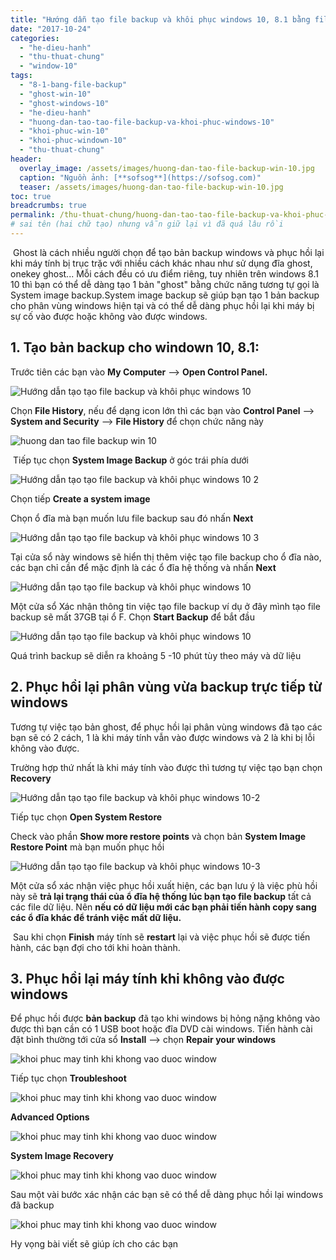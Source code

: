 ```yaml
---
title: "Hướng dẫn tạo file backup và khôi phục windows 10, 8.1 bằng file backup"
date: "2017-10-24"
categories: 
  - "he-dieu-hanh"
  - "thu-thuat-chung"
  - "window-10"
tags: 
  - "8-1-bang-file-backup"
  - "ghost-win-10"
  - "ghost-windows-10"
  - "he-dieu-hanh"
  - "huong-dan-tao-tao-file-backup-va-khoi-phuc-windows-10"
  - "khoi-phuc-win-10"
  - "khoi-phuc-windown-10"
  - "thu-thuat-chung"
header:
  overlay_image: /assets/images/huong-dan-tao-file-backup-win-10.jpg
  caption: "Nguồn ảnh: [**sofsog**](https://sofsog.com)" 
  teaser: /assets/images/huong-dan-tao-file-backup-win-10.jpg
toc: true
breadcrumbs: true
permalink: /thu-thuat-chung/huong-dan-tao-tao-file-backup-va-khoi-phuc-windows-10-8-1-bang-file-backup 
# sai tên (hai chữ tạo) nhưng vẫn giữ lại vì đã quá lâu rồi
---
```


 Ghost là cách nhiều người chọn để tạo bản backup windows và phục hồi lại khi máy tính bị trục trặc với nhiều cách khác nhau như sử dụng đĩa ghost, onekey ghost... Mỗi cách đều có ưu điểm riêng, tuy nhiên trên windows 8.1 10 thì bạn có thể dễ dàng tạo 1 bản "ghost" bằng chức năng tương tự gọi là System image backup.System image backup sẽ giúp bạn tạo 1 bản backup cho phân vùng windows hiện tại và có thể dễ dàng phục hồi lại khi máy bị sự cố vào được hoặc không vào được windows.

## **1\. Tạo bản backup cho windown 10, 8.1:**

Trước tiên các bạn vào **My Computer** --> **Open Control Panel.**

![Hướng dẫn tạo tạo file backup và khôi phục windows 10](/assets/images/Hướng-dẫn-tạo-tạo-file-backup-và-khôi-phục-windows-10.jpg)

Chọn **File History**, nếu để dạng icon lớn thì các bạn vào **Control Panel** --> **System and Security** --> **File History** để chọn chức năng này

![huong dan tao file backup win 10](/assets/images/huong-dan-tao-file-backup-win-10.jpg)

 Tiếp tục chọn **System Image Backup** ở góc trái phía dưới

![Hướng dẫn tạo tạo file backup và khôi phục windows 10 2](/assets/images/Hướng-dẫn-tạo-tạo-file-backup-và-khôi-phục-windows-10-2.jpg)

Chọn tiếp **Create a system image**

Chọn ổ đĩa mà bạn muốn lưu file backup sau đó nhấn **Next**

![Hướng dẫn tạo tạo file backup và khôi phục windows 10 3](/assets/images/Hướng-dẫn-tạo-tạo-file-backup-và-khôi-phục-windows-10-3.jpg)

Tại cửa sổ này windows sẽ hiển thị thêm việc tạo file backup cho ổ đĩa nào, các bạn chỉ cần để mặc định là các ổ đĩa hệ thống và nhấn **Next**

![Hướng dẫn tạo tạo file backup và khôi phục windows 10](/assets/images/Hướng-dẫn-tạo-tạo-file-backup-và-khôi-phục-windows-10-1.jpg)

Một cửa sổ Xác nhận thông tin việc tạo file backup ví dụ ở đây mình tạo file backup sẽ mất 37GB tại ổ F. Chọn **Start Backup** để bắt đầu

![Hướng dẫn tạo tạo file backup và khôi phục windows 10](/assets/images/Hướng-dẫn-tạo-tạo-file-backup-và-khôi-phục-windows-10-5.jpg)

Quá trình backup sẽ diễn ra khoảng 5 -10 phút tùy theo máy và dữ liệu

## **2\. Phục hồi lại phân vùng vừa backup** **trực tiếp từ windows**

Tương tự việc tạo bản ghost, để phục hồi lại phân vùng windows đã tạo các bạn sẽ có 2 cách, 1 là khi máy tính vẫn vào được windows và 2 là khi bị lỗi không vào được.

Trường hợp thứ nhất là khi máy tính vào được thì tương tự việc tạo bạn chọn **Recovery**

![Hướng dẫn tạo tạo file backup và khôi phục windows 10-2](/assets/images/Hướng-dẫn-tạo-tạo-file-backup-và-khôi-phục-windows-10-2-1.jpg)

Tiếp tục chọn **Open System Restore**

Check vào phần **Show more restore points** và chọn bản **System Image Restore Point** mà bạn muốn phục hồi

![Hướng dẫn tạo tạo file backup và khôi phục windows 10-3](/assets/images/Hướng-dẫn-tạo-tạo-file-backup-và-khôi-phục-windows-10-3-1.jpg)

Một cửa sổ xác nhận việc phục hồi xuất hiện, các bạn lưu ý là việc phù hồi này sẽ **trả lại trạng thái của ổ đĩa hệ thống lúc bạn tạo file backup** tất cả các file dữ liệu. Nên **nếu có dữ liệu mới các bạn phải tiến hành copy sang các ổ đĩa khác để tránh việc mất dữ liệu.**

 Sau khi chọn **Finish** máy tính sẽ **restart** lại và việc phục hồi sẽ được tiến hành, các bạn đợi cho tới khi hoàn thành.

## **3\. Phục hồi lại máy tính khi không vào được windows**

Để phục hồi được **bản backup** đã tạo khi windows bị hỏng nặng không vào được thì bạn cần có 1 USB boot hoặc đĩa DVD cài windows. Tiến hành cài đặt bình thường tới cửa sổ **Install** --> chọn **Repair your windows**

![khoi phuc may tinh khi khong vao duoc window](/assets/images/khoi-phuc-may-tinh-khi-khong-vao-duoc-window.png)

Tiếp tục chọn **Troubleshoot**

![khoi phuc may tinh khi khong vao duoc window](/assets/images/khoi-phuc-may-tinh-khi-khong-vao-duoc-window-2.jpg)

**Advanced Options**

![khoi phuc may tinh khi khong vao duoc window](/assets/images/khoi-phuc-may-tinh-khi-khong-vao-duoc-window-3.jpg)

**System Image Recovery**

![khoi phuc may tinh khi khong vao duoc window](/assets/images/khoi-phuc-may-tinh-khi-khong-vao-duoc-window-4.jpg)

Sau một vài bước xác nhận các bạn sẽ có thể dễ dàng phục hồi lại windows đã backup

![khoi phuc may tinh khi khong vao duoc window](/assets/images/khoi-phuc-may-tinh-khi-khong-vao-duoc-window-5.jpg)

Hy vọng bài viết sẽ giúp ích cho các bạn
